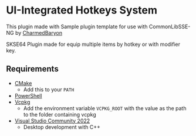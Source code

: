 # UI-Integrated Hotkeys System
This plugin made with Sample plugin template for use with CommonLibSSE-NG by [CharmedBaryon](https://gitlab.com/colorglass/commonlibsse-sample-plugin)

SKSE64 Plugin made for equip multiple items by hotkey or with modifier key.

## Requirements
* [CMake](https://cmake.org/)
	* Add this to your `PATH`
* [PowerShell](https://github.com/PowerShell/PowerShell/releases/latest)
* [Vcpkg](https://github.com/microsoft/vcpkg)
	* Add the environment variable `VCPKG_ROOT` with the value as the path to the folder containing vcpkg
* [Visual Studio Community 2022](https://visualstudio.microsoft.com/)
	* Desktop development with C++

